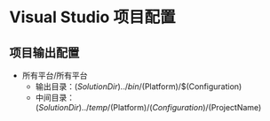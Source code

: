# Visual Studio 项目配置


## 项目输出配置

- 所有平台/所有平台
  - 输出目录：$(SolutionDir)../bin/$(Platform)/$(Configuration)
  - 中间目录：$(SolutionDir)../temp/$(Platform)/$(Configuration)/$(ProjectName)